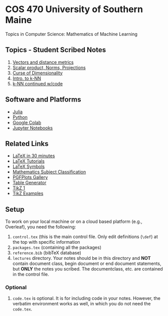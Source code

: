 # COS 470 University of Southern Maine
Topics in Computer Science: Mathematics of Machine Learning


## Topics - Student Scribed Notes
1. [Vectors and distance metrics](https://github.com/jamesquinlan/cos-470-usm/blob/main/lectures/1.tex)
2. [Scalar product, Norms, Projections](https://github.com/jamesquinlan/cos-470-usm/blob/main/lectures/2.tex)
3. [Curse of Dimensionality](https://github.com/jamesquinlan/cos-470-usm/blob/main/lectures/3.tex)
4. [Intro. to k-NN](https://github.com/jamesquinlan/cos-470-usm/blob/main/lectures/4.tex)
5. [k-NN continued w/code](https://github.com/jamesquinlan/cos-470-usm/blob/main/lectures/5.tex)

## Software and Platforms

* [Julia](https://julialang.org)
* [Python](https://www.python.org)
* [Google Colab](https://colab.research.google.com)
* [Jupyter Notebooks](https://jupyter.org)


## Related Links

* [LaTeX in 30 minutes](https://www.overleaf.com/learn/latex/Learn_LaTeX_in_30_minutes)
* [LaTeX Tutorials](https://www.overleaf.com/learn/latex/Tutorials)
* [LaTeX Symbols](https://www.cmor-faculty.rice.edu/~heinken/latex/symbols.pdf)
* [Mathematics Subject Classification](https://mathscinet.ams.org/mathscinet/msc/msc2020.html)
* [PGFPlots Gallery](https://pgfplots.sourceforge.net/gallery.html)
* [Table Generator](https://www.tablesgenerator.com)
* [TikZ 1](https://www.overleaf.com/learn/latex/TikZ_package)
* [TikZ Examples](https://texample.net)


## Setup

To work on your local machine or on a cloud based platform (e.g., Overleaf), you need the following:

1. `control.tex`  (this is the main control file.  Only edit definitions (`\def`) at the top with specific information
2. `packages.tex` (containing all the packages)
3. `reference.bib` (bibTeX database)
4. `lectures` directory.  Your notes should be in this directory and **NOT** contain document class, begin document or end document statements, but **ONLY** the notes you scribed.  The documentclass, etc. are contained in the control file.


### Optional
1. `code.tex` is optional.  It is for including code in your notes.  However, the verbatim environment works as well, in which you do not need the `code.tex`.
